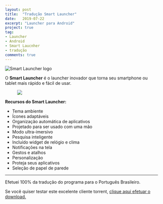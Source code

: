 ```yaml
---
layout: post
title:  "Tradução Smart Launcher"
date:   2019-07-22
excerpt: "Launcher para Android"
project: true
tag:
- Launcher 
- Android
- Smart Laucnher
- tradução
comments: true
---
```

![Smart Launcher logo](https://github.com/ialexsilva/ialexsilva.github.io/raw/master/assets/img/logo_sl.png)    

O **Smart Launcher** é o launcher inovador que torna seu smartphone ou tablet mais rápido e fácil de usar.

<figure>
	<a href="https://github.com/ialexsilva/ialexsilva.github.io/raw/master/assets/img/screensl.png"><img src="https://github.com/ialexsilva/ialexsilva.github.io/raw/master/assets/img/screensl.png"></a>
</figure>

**Recursos do Smart Launcher:**
- Tema ambiente
- Ícones adaptáveis
- Organização automática de aplicativos
- Projetado para ser usado com uma mão
- Modo ultra-imersivo
- Pesquisa inteligente
- Incluído widget de relógio e clima
- Notificações na tela
- Gestos e atalhos
- Personalização
- Proteja seus aplicativos
- Seleção de papel de parede

------------

Efetuei 100% da tradução do programa para o Português Brasileiro.

Se você quiser testar este excelente cliente torrent, [clique aqui efetuar o download.](https://play.google.com/store/apps/details?id=ginlemon.flowerfree)
